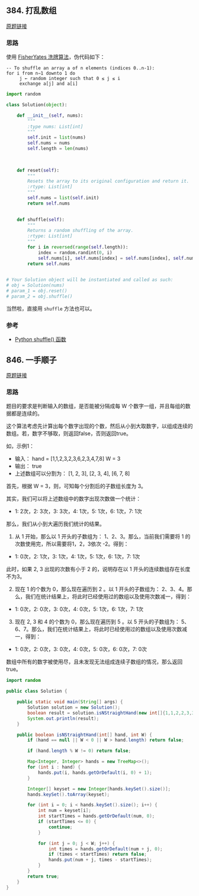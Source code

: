 ## 384. 打乱数组

[原题链接](https://leetcode-cn.com/problems/shuffle-an-array/)

### 思路

使用 [FisherYates 洗牌算法](https://en.wikipedia.org/wiki/Fisher%E2%80%93Yates_shuffle)，伪代码如下：

```
-- To shuffle an array a of n elements (indices 0..n-1):
for i from n−1 downto 1 do
     j ← random integer such that 0 ≤ j ≤ i
     exchange a[j] and a[i]
```

```python
import random

class Solution(object):

    def __init__(self, nums):
        """
        :type nums: List[int]
        """
        self.init = list(nums)
        self.nums = nums
        self.length = len(nums)
        
        

    def reset(self):
        """
        Resets the array to its original configuration and return it.
        :rtype: List[int]
        """
        self.nums = list(self.init)
        return self.nums
        

    def shuffle(self):
        """
        Returns a random shuffling of the array.
        :rtype: List[int]
        """
        for i in reversed(range(self.length)):
            index = random.randint(0, i)
            self.nums[i], self.nums[index] = self.nums[index], self.nums[i]
        return self.nums

    
# Your Solution object will be instantiated and called as such:
# obj = Solution(nums)
# param_1 = obj.reset()
# param_2 = obj.shuffle()
```

当然啦，直接用 `shuffle` 方法也可以。

### 参考

- [Python shuffle() 函数](https://www.runoob.com/python/func-number-shuffle.html)

## 846. 一手顺子

[原题链接](https://leetcode-cn.com/problems/hand-of-straights/submissions/)

### 思路

题目的要求是判断输入的数组，是否能被分隔成每 W 个数字一组，并且每组的数据都是连续的。

这个算法考虑先计算出每个数字出现的个数，然后从小到大取数字，以组成连续的数组。若，数字不够取，则返回false，否则返回true。

如，示例1：

- 输入： hand = [1,1,2,3,2,3,6,2,3,4,7,8] W = 3
- 输出： true
- 上述数组可以分割为： [1, 2, 3], [2, 3, 4], [6, 7, 8]

首先，根据 W = 3，则，可知每个分割后的子数组长度为 3。

其实，我们可以将上述数组中的数字出现次数做一个统计：

- 1: 2次，2: 3次，3: 3次，4: 1次，5: 1次，6: 1次，7: 1次

那么，我们从小到大遍历我们统计的结果。

1. 从 1 开始，那么以 1 开头的子数组为： 1、2、3。那么，当前我们需要将 1 的次数使用完，所以需要将1，2，3依次 -2。得到：

- 1: 0次，2: 1次，3: 1次，4: 1次，5: 1次，6: 1次，7: 1次

此时，如果 2, 3 出现的次数有小于 2 的，说明存在以 1 开头的连续数组存在长度不为3。

2. 现在 1 的个数为 0，那么现在遍历到 2 。以 1 开头的子数组为： 2、3、4。那么，我们在统计结果上，将此时已经使用过的数组以及使用次数减一，得到：

- 1: 0次，2: 0次，3: 0次，4: 0次，5: 1次，6: 1次，7: 1次

3. 现在 2, 3 和 4 的个数为 0，那么现在遍历到 5 。以 5 开头的子数组为： 5、6、7。那么，我们在统计结果上，将此时已经使用过的数组以及使用次数减一，得到：

- 1: 0次，2: 0次，3: 0次，4: 0次，5: 0次，6: 0次，7: 0次

数组中所有的数字被使用尽，且未发现无法组成连续子数组的情况，那么返回 true。

```java
import random

public class Solution {

    public static void main(String[] args) {
        Solution solution = new Solution();
        boolean result = solution.isNStraightHand(new int[]{1,1,2,2,3,3}, 2);
        System.out.println(result);
    }

    public boolean isNStraightHand(int[] hand, int W) {
        if (hand == null || W < 0 || W > hand.length) return false;

        if (hand.length % W != 0) return false;

        Map<Integer, Integer> hands = new TreeMap<>();
        for (int i : hand) {
            hands.put(i, hands.getOrDefault(i, 0) + 1);
        }

        Integer[] keyset = new Integer[hands.keySet().size()];
        hands.keySet().toArray(keyset);

        for (int i = 0; i < hands.keySet().size(); i++) {
            int num = keyset[i];
            int startTimes = hands.getOrDefault(num, 0);
            if (startTimes <= 0) {
                continue;
            }

            for (int j = 0; j < W; j++) {
                int times = hands.getOrDefault(num + j, 0);
                if (times < startTimes) return false;
                hands.put(num + j, times - startTimes);
            }
        }
        return true;
    }
}
```